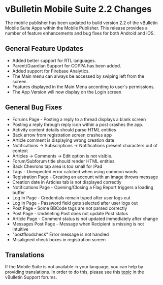 # vBulletin Mobile Suite 2.2 Changes

The mobile publisher has been updated to build version 2.2 of the vBulletin Mobile Suite Apps within the Mobile Publisher. This release provides a number of feature enhancements and bug fixes for both Android and iOS.

## General Feature Updates

- Added better support for RTL languages.
- Parent/Guardian Support for COPPA has been added.
- Added support for Firebase Analytics.
- The Main menu can always be accessed by swiping left from the screen.
- Features displayed in the Main Menu according to user's permissions.
- The App Version will now display on the Login screen.

## General Bug Fixes

- Forums Page - Posting a reply to a thread displays a blank screen
- Posting a reply through reply icon within a post crashes the app.
- Activity content details should parse HTML entities
- Back arrow from registration screen crashes app
- Article comment is displaying wrong creation date
- Notifications -> Subscriptions -> Notifications present characters out of context
- Articles -> Comments -> Edit option is not visible.
- Forum/Subforum title should render HTML entities
- Back Chevrons tap area is too small for iPad
- Tags - Unexpected error catched when using common words
- Registration Page - Creating an account with an image throws message
- Creation date in Articles tab is not displayed correctly
- Notifications Page - Opening/Closing a Flag Report triggers a loading buffer
- Log In Page - Credentials remain typed after user logs out
- Log In Page - Password field gets selected after user logs out
- Post Page - Some BBCode tags are not parsed correctly
- Post Page - Undeleting Post does not update Post status
- Article Page - Comment status is not updated immediately after change
- Messages Post Page - Message when Recipient is missing is not intuitive
- "postfloodcheck" Error message is not handled
- Misaligned check boxes in registration screen

## Translations

If the Mobile Suite is not available in your language, you can help by providing translations. In order to do this, please see this [topic](https://forum.vbulletin.com/node/4411484) in the vBulletin Support forums.
